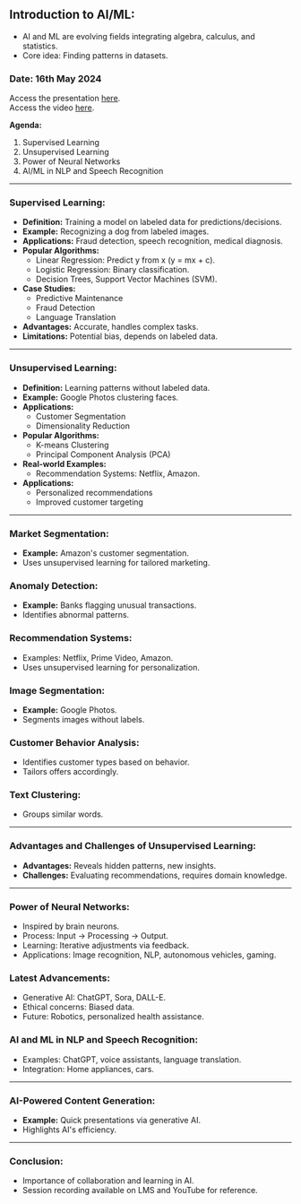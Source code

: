 ## **Introduction to AI/ML:**
- AI and ML are evolving fields integrating algebra, calculus, and statistics.
- Core idea: Finding patterns in datasets.

### Date: 16th May 2024

Access the presentation [here](https://learning.swecha.org/pluginfile.php/125528/mod_resource/content/1/ML%20Concepts.pdf). <br>
Access the video [here](https://learning.swecha.org/mod/resource/view.php?id=3577).

**Agenda:**
1. Supervised Learning
2. Unsupervised Learning
3. Power of Neural Networks
4. AI/ML in NLP and Speech Recognition

---

### Supervised Learning:
- **Definition:** Training a model on labeled data for predictions/decisions.
- **Example:** Recognizing a dog from labeled images.
- **Applications:** Fraud detection, speech recognition, medical diagnosis.
- **Popular Algorithms:**
    - Linear Regression: Predict y from x (y = mx + c).
    - Logistic Regression: Binary classification.
    - Decision Trees, Support Vector Machines (SVM).
- **Case Studies:**
    - Predictive Maintenance
    - Fraud Detection
    - Language Translation
- **Advantages:** Accurate, handles complex tasks.
- **Limitations:** Potential bias, depends on labeled data.

---

### Unsupervised Learning:
- **Definition:** Learning patterns without labeled data.
- **Example:** Google Photos clustering faces.
- **Applications:**
    - Customer Segmentation
    - Dimensionality Reduction
- **Popular Algorithms:**
    - K-means Clustering
    - Principal Component Analysis (PCA)
- **Real-world Examples:**
    - Recommendation Systems: Netflix, Amazon.
- **Applications:**
    - Personalized recommendations
    - Improved customer targeting

---

### Market Segmentation:
- **Example:** Amazon's customer segmentation.
- Uses unsupervised learning for tailored marketing.

### Anomaly Detection:
- **Example:** Banks flagging unusual transactions.
- Identifies abnormal patterns.

### Recommendation Systems:
- Examples: Netflix, Prime Video, Amazon.
- Uses unsupervised learning for personalization.

### Image Segmentation:
- **Example:** Google Photos.
- Segments images without labels.

### Customer Behavior Analysis:
- Identifies customer types based on behavior.
- Tailors offers accordingly.

### Text Clustering:
- Groups similar words.

---

### Advantages and Challenges of Unsupervised Learning:
- **Advantages:** Reveals hidden patterns, new insights.
- **Challenges:** Evaluating recommendations, requires domain knowledge.

---

### Power of Neural Networks:
- Inspired by brain neurons.
- Process: Input → Processing → Output.
- Learning: Iterative adjustments via feedback.
- Applications: Image recognition, NLP, autonomous vehicles, gaming.

### Latest Advancements:
- Generative AI: ChatGPT, Sora, DALL-E.
- Ethical concerns: Biased data.
- Future: Robotics, personalized health assistance.

### AI and ML in NLP and Speech Recognition:
- Examples: ChatGPT, voice assistants, language translation.
- Integration: Home appliances, cars.

---

### AI-Powered Content Generation:
- **Example:** Quick presentations via generative AI.
- Highlights AI's efficiency.

---

### Conclusion:
- Importance of collaboration and learning in AI.
- Session recording available on LMS and YouTube for reference.
